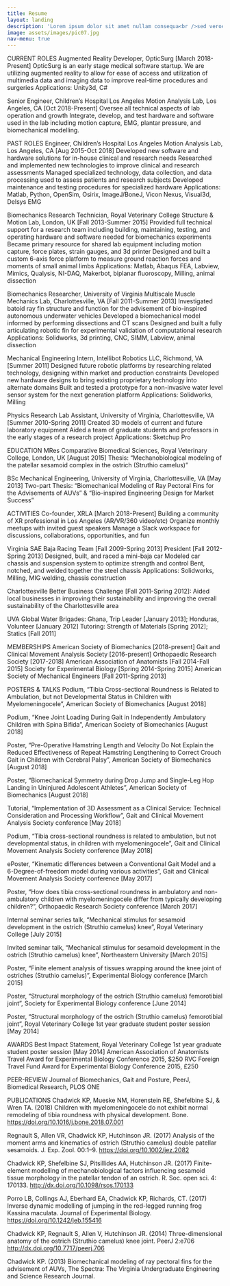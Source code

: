 ```yaml
---
title: Resume
layout: landing
description: 'Lorem ipsum dolor sit amet nullam consequa<br />sed veroeros. tempus adipiscing nulla.'
image: assets/images/pic07.jpg
nav-menu: true
---
```


CURRENT ROLES
Augmented Reality Developer, OpticSurg [March 2018-Present]
OpticSurg is an early stage medical software startup. We are utilizing augmented reality to allow for ease of access and utilization of multimedia data and imaging data to improve real-time procedures and surgeries
Applications: Unity3d, C#

Senior Engineer, Children’s Hospital Los Angeles Motion Analysis Lab, Los Angeles, CA [Oct 2018-Present]
Oversee all technical aspects of lab operation and growth
Integrate, develop, and test hardware and software used in the lab including motion capture, EMG, plantar pressure, and biomechanical modelling.

PAST ROLES
Engineer, Children’s Hospital Los Angeles Motion Analysis Lab, Los Angeles, CA [Aug 2015-Oct 2018]
Developed new software and hardware solutions for in-house clinical and research needs
Researched and implemented new technologies to improve clinical and research assessments
Managed specialized technology, data collection, and data processing used to assess patients and research subjects
Developed maintenance and testing procedures for specialized hardware
Applications: Matlab, Python, OpenSim, Osirix, ImageJ/BoneJ, Vicon Nexus, Visual3d, Delsys EMG

Biomechanics Research Technician, Royal Veterinary College Structure & Motion Lab, London, UK [Fall 2013-Summer 2015] 
Provided full technical support for a research team including building, maintaining, testing, and operating hardware and software needed for biomechanics experiments
Became primary resource for shared lab equipment including motion capture, force plates, strain gauges, and 3d printer
Designed and built a custom 6-axis force platform to measure ground reaction forces and moments of small animal limbs
Applications: Matlab, Abaqus FEA, Labview, Mimics, Qualysis, NI-DAQ, Makerbot, biplanar fluoroscopy, Milling, animal dissection

Biomechanics Researcher, University of Virginia Multiscale Muscle Mechanics Lab, Charlottesville, VA [Fall 2011-Summer 2013]
Investigated batoid ray fin structure and function for the advisement of bio-inspired autonomous underwater vehicles
Developed a biomechanical model informed by performing dissections and CT scans
Designed and built a fully articulating robotic fin for experimental validation of computational research
Applications: Solidworks, 3d printing, CNC, SIMM, Labview, animal dissection
 
Mechanical Engineering Intern, Intellibot Robotics LLC, Richmond, VA [Summer 2011] 
Designed future robotic platforms by researching related technology, designing within market and production constraints
Developed new hardware designs to bring existing proprietary technology into alternate domains
Built and tested a prototype for a non-invasive water level sensor system for the next generation platform
Applications: Solidworks, Milling
 
Physics Research Lab Assistant, University of Virginia, Charlottesville, VA [Summer 2010-Spring 2011]
Created 3D models of current and future laboratory equipment
Aided a team of graduate students and professors in the early stages of a research project 
Applications: Sketchup Pro

EDUCATION 
MRes Comparative Biomedical Sciences, Royal Veterinary College, London, UK [August 2015]
Thesis: “Mechanobiological modeling of the patellar sesamoid complex in the ostrich (Struthio camelus)” 

BSc Mechanical Engineering, University of Virginia, Charlottesville, VA [May 2013] 
Two-part Thesis: “Biomechanical Modeling of Ray Pectoral Fins for the Advisements of AUVs” & “Bio-inspired Engineering Design for Market Success”

ACTIVITIES
Co-founder, XRLA [March 2018-Present]
Building a community of XR professional in Los Angeles (AR/VR/360 video/etc)
Organize monthly meetups with invited guest speakers
Manage a Slack workspace for discussions, collaborations, opportunities, and fun

Virginia SAE Baja Racing Team [Fall 2009-Spring 2013]
    President [Fall 2012- Spring 2013]
Designed, built, and raced a mini-baja car
Modeled car chassis and suspension system to optimize strength and control
Bent, notched, and welded together the steel chassis
Applications: Solidworks, Milling, MIG welding, chassis construction
 
Charlottesville Better Business Challenge [Fall 2011-Spring 2012]: Aided local businesses in improving their sustainability and improving the overall sustainability of the Charlottesville area
 
UVA Global Water Brigades: Ghana, Trip Leader [January 2013]; Honduras, Volunteer [January 2012]
Tutoring: Strength of Materials [Spring 2012]; Statics [Fall 2011] 

MEMBERSHIPS
American Society of Biomechanics [2018-present]
Gait and Clinical Movement Analysis Society [2016-present]
Orthopaedic Research Society [2017-2018]
American Association of Anatomists [Fall 2014-Fall 2015]
Society for Experimental Biology [Spring 2014-Spring 2015]
American Society of Mechanical Engineers [Fall 2011-Spring 2013]

POSTERS & TALKS	
Podium, “Tibia Cross-sectional Roundness is Related to Ambulation, but not Developmental Status in Children with Myelomeningocele”, American Society of Biomechanics [August 2018] 

Podium, “Knee Joint Loading During Gait in Independently Ambulatory Children with Spina Bifida”, American Society of Biomechanics [August 2018] 

Poster, “Pre-Operative Hamstring Length and Velocity Do Not Explain the Reduced Effectiveness of Repeat Hamstring Lengthening to Correct Crouch Gait in Children with Cerebral Palsy”, American Society of Biomechanics [August 2018] 

Poster, “Biomechanical Symmetry during Drop Jump and Single-Leg Hop Landing in Uninjured Adolescent Athletes”, American Society of Biomechanics [August 2018] 

Tutorial, “Implementation of 3D Assessment as a Clinical Service: Technical Consideration and Processing Workflow”, Gait and Clinical Movement Analysis Society conference [May 2018] 


Podium, “Tibia cross-sectional roundness is related to ambulation, but not developmental status, in children with myelomeningocele”, Gait and Clinical Movement Analysis Society conference [May 2018] 

ePoster, “Kinematic differences between a Conventional Gait Model and a 6-Degree-of-freedom model during various activities”, Gait and Clinical Movement Analysis Society conference [May 2017]

Poster, “How does tibia cross-sectional roundness in ambulatory and non-ambulatory children with myelomeningocele differ from typically developing children?”, Orthopaedic Research Society conference [March 2017]

Internal seminar series talk, “Mechanical stimulus for sesamoid development in the ostrich (Struthio camelus) knee”, Royal Veterinary College [July 2015]

Invited seminar talk, “Mechanical stimulus for sesamoid development in the ostrich (Struthio camelus) knee”, Northeastern University [March 2015]

Poster, “Finite element analysis of tissues wrapping around the knee joint of ostriches (Struthio camelus)”, Experimental Biology conference [March 2015]

Poster, “Structural morphology of the ostrich (Struthio camelus) femorotibial joint”, Society for Experimental Biology conference [June 2014]

Poster, “Structural morphology of the ostrich (Struthio camelus) femorotibial joint”, Royal Veterinary College 1st year graduate student poster session [May 2014]

AWARDS
Best Impact Statement, Royal Veterinary College 1st year graduate student poster session [May 2014]
American Association of Anatomists Travel Award for Experimental Biology Conference 2015, $250
RVC Foreign Travel Fund Award for Experimental Biology Conference 2015, £250

PEER-REVIEW
Journal of Biomechanics, Gait and Posture, PeerJ, Biomedical Research, PLOS ONE
 
PUBLICATIONS
Chadwick KP, Mueske NM, Horenstein RE, Shefelbine SJ, & Wren TA. (2018) Children with myelomeningocele do not exhibit normal remodeling of tibia roundness with physical development. Bone. https://doi.org/10.1016/j.bone.2018.07.001 

Regnault S, Allen VR, Chadwick KP, Hutchinson JR. (2017) Analysis of the moment arms and kinematics of ostrich (Struthio camelus) double patellar sesamoids. J. Exp. Zool. 00:1–9. https://doi.org/10.1002/jez.2082 

Chadwick KP, Shefelbine SJ, Pitsillides AA, Hutchinson JR. (2017) Finite-element modelling of mechanobiological factors influencing sesamoid tissue morphology in the patellar tendon of an ostrich. R. Soc. open sci. 4: 170133. http://dx.doi.org/10.1098/rsos.170133 

Porro LB, Collings AJ, Eberhard EA, Chadwick KP, Richards, CT. (2017) Inverse dynamic modelling of jumping in the red-legged running frog Kassina maculata. Journal of Experimental Biology. https://doi.org/10.1242/jeb.155416 

Chadwick KP, Regnault S, Allen V, Hutchinson JR. (2014) Three-dimensional anatomy of the ostrich (Struthio camelus) knee joint. PeerJ 2:e706 http://dx.doi.org/10.7717/peerj.706

Chadwick KP. (2013) Biomechanical modeling of ray pectoral fins for the advisement of AUVs, The Spectra: The Virginia Undergraduate Engineering and Science Research Journal.
